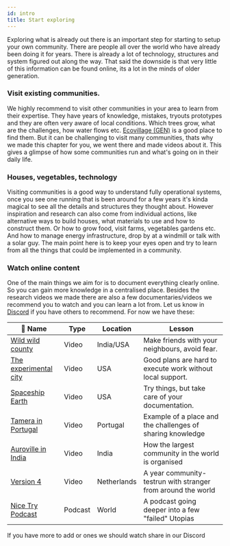 ```yaml
---
id: intro
title: Start exploring
---
```



Exploring what is already out there is an important step for starting to setup your own community. There are people all over the world who have already been doing it for years. There is already a lot of technology, structures and system figured out along the way. That said the downside is that very little of this information can be found online, its a lot in the minds of older generation.


### Visit existing communities.
We highly recommend to visit other communities in your area to learn from their expertise. They have years of knowledge, mistakes, tryouts prototypes and they are often very aware of local conditions. Which trees grow, what are the challenges, how water flows etc. [Ecovillage (GEN)](https://ecovillage.org/)  is a good place to find them. But it can be challenging to visit many communities, thats why we made this chapter for you, we went there and made videos about it. This gives a glimpse of how some communities run and what's going on in their daily life.

### Houses, vegetables, technology
Visiting communities is a good way to understand fully operational systems, once you see one running that is been around for a few years it's kinda magical to see all the details and structures they thought about. However inspiration and research can also come from individual actions, like alternative ways to build houses, what materials to use and how to construct them. Or how to grow food, visit farms, vegetables gardens etc. And how to manage energy infrastructure, drop by at a windmill or talk with a solar guy. The main point here is to keep your eyes open and try to learn from all the things that could be implemented in a community.

### Watch online content
One of the main things we aim for is to document everything clearly online. So you can gain more knowledge in a centralised place. Besides the research videos we made there are also a few documentaries/videos we recommend you to watch and you can learn a lot from. Let us know in [Discord](https://discord.com/invite/SSBrzeR) if you have others to recommend. For now we have these:

🎥 Name | Type | Location | Lesson
--- | ---| ---| ---
[Wild wild county](https://www.imdb.com/title/tt7768848/)| Video  | India/USA    | Make friends with your neighbours, avoid fear.
[The experimental city](https://www.imdb.com/title/tt7753990/)| Video   | USA    | Good plans are hard to execute work without local support.
[Spaceship Earth](https://www.imdb.com/title/tt11394188/)| Video   | USA         | Try things, but take care of your documentation.
[Tamera in Portugal](/academy/research/tamera)| Video   | Portugal    | Example of a place and the challenges of sharing knowledge
[Auroville in India](/academy/research/auroville)| Video   | India       | How the largest community in the world is organised
[Version 4](/academy/research/preciousplastic)| Video   | Netherlands | A year community-testrun with stranger from around the world
[Nice Try Podcast](https://archive.curbed.com/2019/5/7/18514684/nice-try-podcast-utopian-avery-trufelman)| Podcast   | World |A podcast going deeper into a few "failed" Utopias


If you have more to add or ones we should watch share in our Discord
